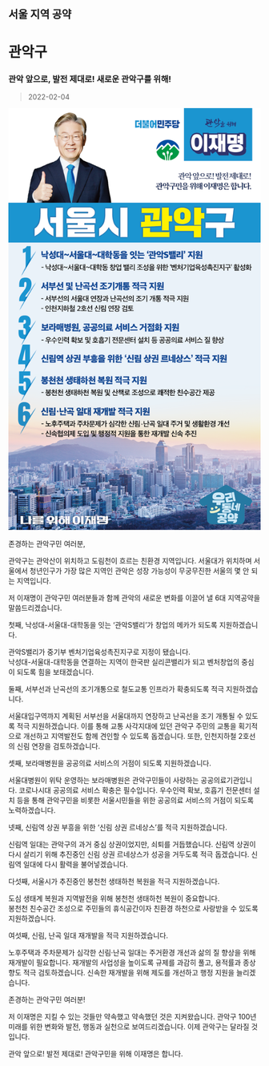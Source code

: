 ## 서울 지역 공약

# 관악구

### 관악 앞으로, 발전 제대로! 새로운 관악구를 위해!
> 2022-02-04

![관악 지역공약](./005_001_005.png)

존경하는 관악구민 여러분, 

관악구는 관악산이 위치하고 도림천이 흐르는 친환경 지역입니다.
서울대가 위치하며 서울에서 청년인구가 가장 많은 지역인 관악은 성장 가능성이 무궁무진한 서울의 몇 안 되는 지역입니다.

저 이재명이 관악구민 여러분들과 함께 관악의 새로운 변화를 이끌어 낼 6대 지역공약을 말씀드리겠습니다.

첫째, 낙성대-서울대-대학동을 잇는 ‘관악S밸리’가 창업의 메카가 되도록 지원하겠습니다.

관악S밸리가 중기부 벤처기업육성촉진지구로 지정이 됐습니다.  
낙성대-서울대-대학동을 연결하는 지역이 한국판 실리콘밸리가 되고 벤처창업의 중심이 되도록 힘을 보태겠습니다.  

둘째, 서부선과 난곡선의 조기개통으로 철도교통 인프라가 확충되도록 적극 지원하겠습니다. 

서울대입구역까지 계획된 서부선을 서울대까지 연장하고 난곡선을 조기 개통될 수 있도록 적극 지원하겠습니다. 
이를 통해 교통 사각지대에 있던 관악구 주민의 교통을 획기적으로 개선하고 지역발전도 함께 견인할 수 있도록 돕겠습니다. 
또한, 인천지하철 2호선의 신림 연장을 검토하겠습니다.

셋째, 보라매병원을 공공의료 서비스의 거점이 되도록 지원하겠습니다. 

서울대병원이 위탁 운영하는 보라매병원은 관악구민들이 사랑하는 공공의료기관입니다. 
코로나시대 공공의료 서비스 확충은 필수입니다. 
우수인력 확보, 호흡기 전문센터 설치 등을 통해 관악구민을 비롯한 서울시민들을 위한 공공의료 서비스의 거점이 되도록 노력하겠습니다.

넷째, 신림역 상권 부흥을 위한 ‘신림 상권 르네상스’를 적극 지원하겠습니다.

신림역 일대는 관악구의 과거 중심 상권이었지만, 쇠퇴를 거듭했습니다. 
신림역 상권이 다시 살리기 위해 추진중인 신림 상권 르네상스가 성공을 거두도록 적극 돕겠습니다. 
신림역 일대에 다시 활력을 불어넣겠습니다.

다섯째, 서울시가 추진중인 봉천천 생태하천 복원을 적극 지원하겠습니다.

도심 생태계 복원과 지역발전을 위해 봉천천 생태하천 복원이 중요합니다.  
봉천천 친수공간 조성으로 주민들의 휴식공간이자 친환경 하천으로 사랑받을 수 있도록 지원하겠습니다. 

여섯째, 신림, 난곡 일대 재개발을 적극 지원하겠습니다.

노후주택과 주차문제가 심각한 신림·난곡 일대는 주거환경 개선과 삶의 질 향상을 위해 재개발이 필요합니다. 
재개발의 사업성을 높이도록 규제를 과감히 풀고, 용적률과 종상향도 적극 검토하겠습니다. 
신속한 재개발을 위해 제도를 개선하고 행정 지원을 늘리겠습니다.  

존경하는 관악구민 여러분!

저 이재명은 지킬 수 있는 것들만 약속했고 약속했던 것은 지켜왔습니다.
관악구 100년 미래를 위한 변화와 발전, 행동과 실천으로 보여드리겠습니다.
이제 관악구는 달라질 것입니다. 

관악 앞으로! 발전 제대로!
관악구민을 위해 이재명은 합니다.